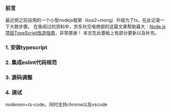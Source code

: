 ### 前言

最近把之前自用的一个小型nodejs框架（koa2+mong）升级为了ts，在此记录一下大致步骤。
在查阅过的资料中，京东社交电商部的这篇文章帮助最大：[Node.js项目TypeScript改造指南](https://juejin.im/post/5de4867f51882573135415dd)，非常感谢！
本文在此基础上有部分更新以及补充。

### 1. 安装typescript

### 2. 集成eslint代码规范

### 3. 源码调整

### 4. 调试

nodemon+ts-code，同时支持chrome以及vscode